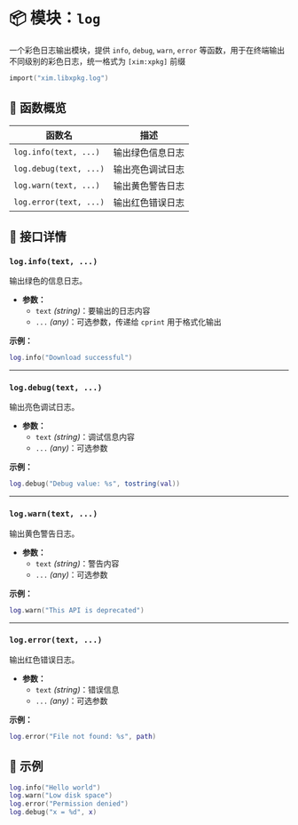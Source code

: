 # 📦 模块：`log`

一个彩色日志输出模块，提供 `info`, `debug`, `warn`, `error` 等函数，用于在终端输出不同级别的彩色日志，统一格式为 `[xim:xpkg]` 前缀

```lua
import("xim.libxpkg.log")
```

## 📑 函数概览

| 函数名 | 描述 |
|--------|------|
| `log.info(text, ...)` | 输出绿色信息日志 |
| `log.debug(text, ...)` | 输出亮色调试日志 |
| `log.warn(text, ...)` | 输出黄色警告日志 |
| `log.error(text, ...)` | 输出红色错误日志 |

## 🧩 接口详情

### `log.info(text, ...)`

输出绿色的信息日志。

- **参数：**
  - `text` *(string)*：要输出的日志内容
  - `...` *(any)*：可选参数，传递给 `cprint` 用于格式化输出

**示例：**
```lua
log.info("Download successful")
```

---

### `log.debug(text, ...)`

输出亮色调试日志。

- **参数：**
  - `text` *(string)*：调试信息内容
  - `...` *(any)*：可选参数

**示例：**
```lua
log.debug("Debug value: %s", tostring(val))
```

---

### `log.warn(text, ...)`

输出黄色警告日志。

- **参数：**
  - `text` *(string)*：警告内容
  - `...` *(any)*：可选参数

**示例：**
```lua
log.warn("This API is deprecated")
```

---

### `log.error(text, ...)`

输出红色错误日志。

- **参数：**
  - `text` *(string)*：错误信息
  - `...` *(any)*：可选参数

**示例：**
```lua
log.error("File not found: %s", path)
```

## 📌 示例

```lua
log.info("Hello world")
log.warn("Low disk space")
log.error("Permission denied")
log.debug("x = %d", x)
```